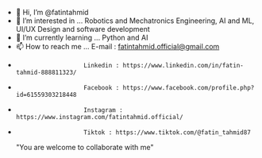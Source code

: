 - 👋 Hi, I’m @fatintahmid
- 👀 I’m interested in ... Robotics and Mechatronics Engineering, AI and ML, UI/UX Design and software development
- 🌱 I’m currently learning ... Python and AI
- 📫 How to reach me ... E-mail : fatintahmid.official@gmail.com
-                        Linkedin : https://www.linkedin.com/in/fatin-tahmid-888811323/
-                        Facebook : https://www.facebook.com/profile.php?id=61559303218448
-                        Instagram : https://www.instagram.com/fatintahmid.official/
-                        Tiktok : https://www.tiktok.com/@fatin_tahmid87
  "You are welcome to collaborate with me"
